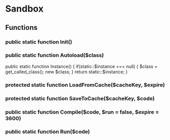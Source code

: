 # Sandbox

## Functions

### public static function Init()

### public static function Autoload($class)

  public static function Instance() {
    if(static::$instance === null) {
      $class = get_called_class();
      new $class;
    }
    return static::$instance;
  }
  
### protected static function LoadFromCache($cacheKey, $expire)

### protected static function SaveToCache($cacheKey, $code)

### public static function Compile($code, $run = false, $expire = 3600)

### public static function Run($code)
